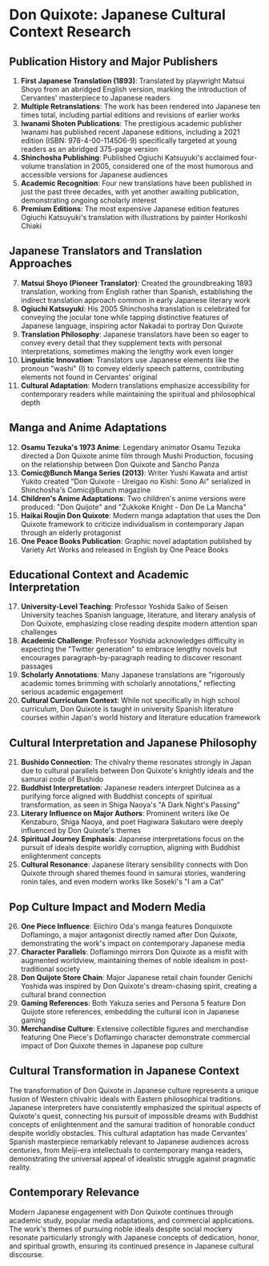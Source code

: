 # Don Quixote: Japanese Cultural Context Research

## Publication History and Major Publishers

1. **First Japanese Translation (1893)**: Translated by playwright Matsui Shoyo from an abridged English version, marking the introduction of Cervantes' masterpiece to Japanese readers
2. **Multiple Retranslations**: The work has been rendered into Japanese ten times total, including partial editions and revisions of earlier works
3. **Iwanami Shoten Publications**: The prestigious academic publisher Iwanami has published recent Japanese editions, including a 2021 edition (ISBN: 978-4-00-114506-9) specifically targeted at young readers as an abridged 375-page version
4. **Shinchosha Publishing**: Published Ogiuchi Katsuyuki's acclaimed four-volume translation in 2005, considered one of the most humorous and accessible versions for Japanese audiences
5. **Academic Recognition**: Four new translations have been published in just the past three decades, with yet another awaiting publication, demonstrating ongoing scholarly interest
6. **Premium Editions**: The most expensive Japanese edition features Ogiuchi Katsuyuki's translation with illustrations by painter Horikoshi Chiaki

## Japanese Translators and Translation Approaches

7. **Matsui Shoyo (Pioneer Translator)**: Created the groundbreaking 1893 translation, working from English rather than Spanish, establishing the indirect translation approach common in early Japanese literary work
8. **Ogiuchi Katsuyuki**: His 2005 Shinchosha translation is celebrated for conveying the jocular tone while tapping distinctive features of Japanese language, inspiring actor Nakadai to portray Don Quixote
9. **Translation Philosophy**: Japanese translators have been so eager to convey every detail that they supplement texts with personal interpretations, sometimes making the lengthy work even longer
10. **Linguistic Innovation**: Translators use Japanese elements like the pronoun "washi" (I) to convey elderly speech patterns, contributing elements not found in Cervantes' original
11. **Cultural Adaptation**: Modern translations emphasize accessibility for contemporary readers while maintaining the spiritual and philosophical depth

## Manga and Anime Adaptations

12. **Osamu Tezuka's 1973 Anime**: Legendary animator Osamu Tezuka directed a Don Quixote anime film through Mushi Production, focusing on the relationship between Don Quixote and Sancho Panza
13. **Comic@Bunch Manga Series (2013)**: Writer Yushi Kawata and artist Yukito created "Don Quixote - Ureigao no Kishi: Sono Ai" serialized in Shinchosha's Comic@Bunch magazine
14. **Children's Anime Adaptations**: Two children's anime versions were produced: "Don Quijote" and "Zukkoke Knight - Don De La Mancha"
15. **Haikai Roujin Don Quixote**: Modern manga adaptation that uses the Don Quixote framework to criticize individualism in contemporary Japan through an elderly protagonist
16. **One Peace Books Publication**: Graphic novel adaptation published by Variety Art Works and released in English by One Peace Books

## Educational Context and Academic Interpretation

17. **University-Level Teaching**: Professor Yoshida Saiko of Seisen University teaches Spanish language, literature, and literary analysis of Don Quixote, emphasizing close reading despite modern attention span challenges
18. **Academic Challenge**: Professor Yoshida acknowledges difficulty in expecting the "Twitter generation" to embrace lengthy novels but encourages paragraph-by-paragraph reading to discover resonant passages
19. **Scholarly Annotations**: Many Japanese translations are "rigorously academic tomes brimming with scholarly annotations," reflecting serious academic engagement
20. **Cultural Curriculum Context**: While not specifically in high school curriculum, Don Quixote is taught in university Spanish literature courses within Japan's world history and literature education framework

## Cultural Interpretation and Japanese Philosophy

21. **Bushido Connection**: The chivalry theme resonates strongly in Japan due to cultural parallels between Don Quixote's knightly ideals and the samurai code of Bushido
22. **Buddhist Interpretation**: Japanese readers interpret Dulcinea as a purifying force aligned with Buddhist concepts of spiritual transformation, as seen in Shiga Naoya's "A Dark Night's Passing"
23. **Literary Influence on Major Authors**: Prominent writers like Oe Kenzaburo, Shiga Naoya, and poet Hagiwara Sakutaro were deeply influenced by Don Quixote's themes
24. **Spiritual Journey Emphasis**: Japanese interpretations focus on the pursuit of ideals despite worldly corruption, aligning with Buddhist enlightenment concepts
25. **Cultural Resonance**: Japanese literary sensibility connects with Don Quixote through shared themes found in samurai stories, wandering ronin tales, and even modern works like Soseki's "I am a Cat"

## Pop Culture Impact and Modern Media

26. **One Piece Influence**: Eiichiro Oda's manga features Donquixote Doflamingo, a major antagonist directly named after Don Quixote, demonstrating the work's impact on contemporary Japanese media
27. **Character Parallels**: Doflamingo mirrors Don Quixote as a misfit with augmented worldview, maintaining themes of noble idealism in post-traditional society
28. **Don Quijote Store Chain**: Major Japanese retail chain founder Genichi Yoshida was inspired by Don Quixote's dream-chasing spirit, creating a cultural brand connection
29. **Gaming References**: Both Yakuza series and Persona 5 feature Don Quijote store references, embedding the cultural icon in Japanese gaming
30. **Merchandise Culture**: Extensive collectible figures and merchandise featuring One Piece's Doflamingo character demonstrate commercial impact of Don Quixote themes in Japanese pop culture

## Cultural Transformation in Japanese Context

The transformation of Don Quixote in Japanese culture represents a unique fusion of Western chivalric ideals with Eastern philosophical traditions. Japanese interpreters have consistently emphasized the spiritual aspects of Quixote's quest, connecting his pursuit of impossible dreams with Buddhist concepts of enlightenment and the samurai tradition of honorable conduct despite worldly obstacles. This cultural adaptation has made Cervantes' Spanish masterpiece remarkably relevant to Japanese audiences across centuries, from Meiji-era intellectuals to contemporary manga readers, demonstrating the universal appeal of idealistic struggle against pragmatic reality.

## Contemporary Relevance

Modern Japanese engagement with Don Quixote continues through academic study, popular media adaptations, and commercial applications. The work's themes of pursuing noble ideals despite social mockery resonate particularly strongly with Japanese concepts of dedication, honor, and spiritual growth, ensuring its continued presence in Japanese cultural discourse.